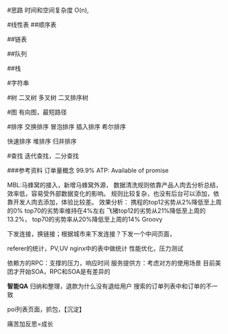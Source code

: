 #思路
时间和空间复杂度
O(n),

#线性表
##顺序表

##链表

##队列

##栈

#字符串


#树
二叉树
多叉树
二叉排序树

#图
有向图，最短路径

#排序
交换排序
冒泡排序
插入排序
希尔排序

快速排序
堆排序
归并排序

#查找
迭代查找，二分查找

###参考资料
订单量概念  99.9%
ATP: Available of promise

MBL:马蜂窝的接入，新增马蜂窝外源，
数据清洗规则依靠产品人肉去分析总结，效率低，容易受外部数据变化的影响。
规则比较复杂，也没有后台可以添加，依靠开发人肉去添加，体验比较差。
效果分析：
携程的top12劣势从2%降低至上周的0%    top70的劣势率维持在4%左右
飞猪top12的劣势从21%降低至上周的13.2%， top70的劣势率从20%降低至上周的14%
Groovy

下发连接，换链接；根据城市来下发连接？下发一个中间页面，

referer的统计，PV,UV
nginx中的表中做统计
性能优化，压力测试

依赖方的RPC：支撑的压力，响应时间
服务提供方：考虑对方的使用场景
目前美团才开始SOA，RPC和SOA是有差异的

**智能QA**
归纳和整理，退款为什么没有退给用户
搜索的订单列表中和订单的不一致

poi列表页面，抓包，【沉淀】

痛苦加反思=成长











